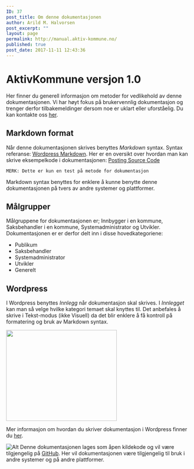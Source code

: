 ```yaml
---
ID: 37
post_title: Om denne dokumentasjonen
author: Arild M. Halvorsen
post_excerpt: ""
layout: page
permalink: http://manual.aktiv-kommune.no/
published: true
post_date: 2017-11-11 12:43:36
---
```

# AktivKommune versjon 1.0

Her finner du generell informasjon om metoder for vedlikehold av denne dokumentasjonen. Vi har høyt fokus på brukervennlig dokumentasjon og trenger derfor tilbakemeldinger dersom noe er uklart eller uforståelig. Du kan kontakte oss [her](https://manual.aktiv-kommune.no/?page_id=9).

## Markdown format
Når denne dokumentasjonen skrives benyttes <em>Markdown</em> syntax. Syntax referanse: [Wordpress Markdown](https://en.support.wordpress.com/markdown-quick-reference/). Her er en oversikt over hvordan man kan skrive eksempelkode i dokumentasjonen: [Posting Source Code](https://en.support.wordpress.com/code/posting-source-code/)

```
MERK: Dette er kun en test på metode for dokumentasjon
```

Markdown syntax benyttes for enklere å kunne benytte denne dokumentasjonen på tvers av andre systemer og plattformer.

## Målgrupper
Målgruppene for dokumentasjonen er; Innbygger i en kommune, Saksbehandler i en kommune, Systemadministrator og Utvikler. Dokumentasjonen er er derfor delt inn i disse hovedkategoriene:

* Publikum
* Saksbehandler
* Systemadministrator
* Utvikler
* Generelt

## Wordpress
I Wordpress benyttes <em>Innlegg</em> når dokumentasjon skal skrives. I <em>Innlegget</em> kan man så velge hvilke kategori temaet skal knyttes til. Det anbefales å skrive i Tekst-modus (ikke Visuell) da det blir enklere å få kontroll på formatering og bruk av Markdown syntax.

<img class="alignnone size-medium wp-image-62" src="http://manual.aktiv-kommune.no/wp-content/uploads/2017/11/wp_kategorier-300x246.jpg" alt="" width="300" height="246" />

Mer informasjon om hvordan du skriver dokumentasjon i Wordpress finner du [her](http://manual.aktiv-kommune.no/?p=171).

![Alt](http://manual.aktiv-kommune.no/wp-content/uploads/2017/11/github_logo-e1510420098925.png "github")
Denne dokumentasjonen lages som åpen kildekode og vil være tilgjengelig på <a href="https://github.com/eCultura/aktiv-kommune-docs">GitHub</a>. Her vil dokumentasjonen være tilgjengelig til bruk i andre systemer og på andre plattformer.